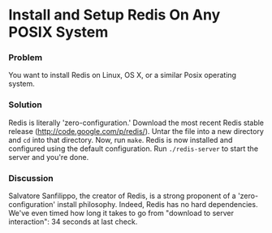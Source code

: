 # Install and Setup Redis On Any POSIX System

### Problem

You want to install Redis on Linux, OS X, or a similar Posix operating system.

### Solution

Redis is literally 'zero-configuration.' Download the most recent Redis stable release
(http://code.google.com/p/redis/). Untar the file into a new directory and `cd`
into that directory. Now, run `make`. Redis is now installed and configured 
using the default configuration. Run `./redis-server` to start the server and
you're done. 

### Discussion

Salvatore Sanfilippo, the creator of Redis, is a strong proponent of a 'zero-configuration'
install philosophy. Indeed, Redis has no hard dependencies. We've even timed how long it takes
to go from "download to server interaction": 34 seconds at last check. 


